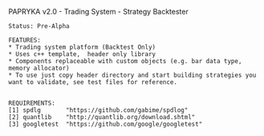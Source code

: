 
PAPRYKA v2.0 - Trading System - Strategy Backtester
~~~~~~~~~~~~~~~~~~~~~~~~~~~~~~~~~~~~~~~~~~~~~~~~~~~
Status: Pre-Alpha

FEATURES:
* Trading system platform (Backtest Only)
* Uses c++ template,  header only library 
* Components replaceable with custom objects (e.g. bar data type, memory allocator)
* To use just copy header directory and start building strategies you want to validate, see test files for reference.


REQUIREMENTS:
[1] spdlg       "https://github.com/gabime/spdlog"
[2] quantlib    "http://quantlib.org/download.shtml"
[3] googletest	"https://github.com/google/googletest"
